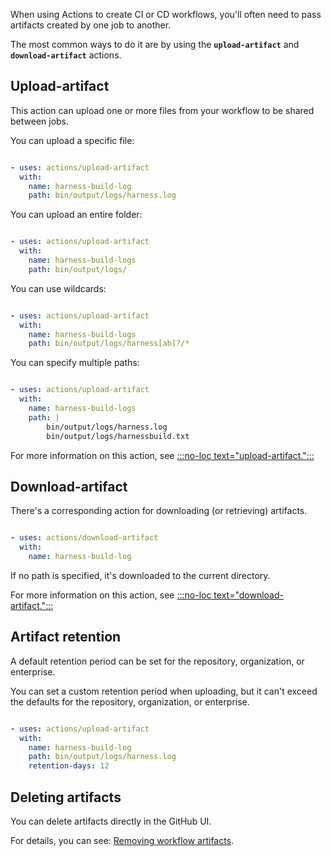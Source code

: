 When using Actions to create CI or CD workflows, you'll often need to pass artifacts created by one job to another.

The most common ways to do it are by using the **`upload-artifact`** and **`download-artifact`** actions.

## Upload-artifact

This action can upload one or more files from your workflow to be shared between jobs.

You can upload a specific file:

```YAML

- uses: actions/upload-artifact
  with:
    name: harness-build-log
    path: bin/output/logs/harness.log

```

You can upload an entire folder:

```YAML

- uses: actions/upload-artifact
  with:
    name: harness-build-logs
    path: bin/output/logs/

```

You can use wildcards:

```YAML

- uses: actions/upload-artifact
  with:
    name: harness-build-logs
    path: bin/output/logs/harness[ab]?/*

```

You can specify multiple paths:

```YAML

- uses: actions/upload-artifact
  with:
    name: harness-build-logs
    path: |
        bin/output/logs/harness.log
        bin/output/logs/harnessbuild.txt

```

For more information on this action, see [:::no-loc text="upload-artifact.":::](https://github.com/actions/upload-artifact)

## Download-artifact

There's a corresponding action for downloading (or retrieving) artifacts.

```YAML

- uses: actions/download-artifact
  with:
    name: harness-build-log

```

If no path is specified, it's downloaded to the current directory.

For more information on this action, see [:::no-loc text="download-artifact.":::](https://github.com/actions/download-artifact)

## Artifact retention

A default retention period can be set for the repository, organization, or enterprise.

You can set a custom retention period when uploading, but it can't exceed the defaults for the repository, organization, or enterprise.

```YAML

- uses: actions/upload-artifact
  with:
    name: harness-build-log
    path: bin/output/logs/harness.log
    retention-days: 12

```

## Deleting artifacts

You can delete artifacts directly in the GitHub UI.

For details, you can see: [Removing workflow artifacts](https://docs.github.com/actions/managing-workflow-runs/removing-workflow-artifacts).
